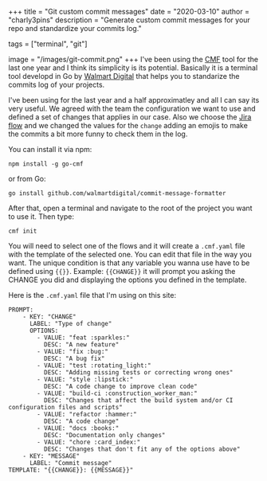 +++
title = "Git custom commit messages"
date = "2020-03-10"
author = "charly3pins"
description = "Generate custom commit messages for your repo and standardize your commits log."

tags = ["terminal", "git"]

image = "/images/git-commit.png"
+++
I've been using the [CMF](https://github.com/walmartdigital/commit-message-formatter) tool for the last one year and I think its simplicity is its potential. Basically it is a terminal tool developd in Go by [Walmart Digital](https://github.com/walmartdigital) that helps you to standarize the commits log of your projects.

I've been using for the last year and a half approximatley and all I can say its very useful. We agreed with the team the configuration we want to use and defined a set of changes that applies in our case. Also we choose the [Jira flow](https://github.com/walmartdigital/commit-message-formatter#jira-flow) and we changed the values for the `change` adding an emojis to make the commits a bit more funny to check them in the log.

You can install it via npm:
```vim
npm install -g go-cmf
``` 
or from Go:
```vim
go install github.com/walmartdigital/commit-message-formatter
```

After that, open a terminal and navigate to the root of the project you want to use it. Then type:
```vim
cmf init 
```

You will need to select one of the flows and it will create a `.cmf.yaml` file with the template of the selected one. You can edit that file in the way you want. The unique condition is that any variable you wanna use have to be defined using `{{}}`. Example: `{{CHANGE}}` it will prompt you asking the CHANGE you did and displaying the options you defined in the template.

Here is the `.cmf.yaml` file that I'm using on this site:
```
PROMPT:
    - KEY: "CHANGE"
      LABEL: "Type of change"
      OPTIONS:
        - VALUE: "feat :sparkles:"
          DESC: "A new feature"
        - VALUE: "fix :bug:"
          DESC: "A bug fix"
        - VALUE: "test :rotating_light:"
          DESC: "Adding missing tests or correcting wrong ones"
        - VALUE: "style :lipstick:"
          DESC: "A code change to improve clean code"
        - VALUE: "build-ci :construction_worker_man:"
          DESC: "Changes that affect the build system and/or CI configuration files and scripts"
        - VALUE: "refactor :hammer:"
          DESC: "A code change"
        - VALUE: "docs :books:"
          DESC: "Documentation only changes"
        - VALUE: "chore :card_index:"
          DESC: "Changes that don't fit any of the options above"
    - KEY: "MESSAGE"
      LABEL: "Commit message"
TEMPLATE: "{{CHANGE}}: {{MESSAGE}}"
```